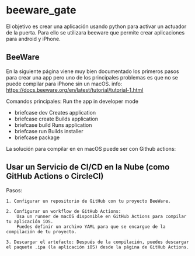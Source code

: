 # beeware_gate

El objetivo es crear una aplicación usando python para activar un actuador de la puerta.
Para ello se utilizara beeware que permite crear aplicaciones para android y iPhone.


## BeeWare 

En la siguiente página viene muy bien documentado los primeros pasos para crear una app pero
uno de los principales problemas es que no se puede compilar para iPhone sin un macOS.
info: https://docs.beeware.org/en/latest/tutorial/tutorial-1.html

Comandos principales:
Run the app in developer mode
- briefcase dev
Creates application
- briefcase create
Builds application
- briefcase build
Runs application
- briefcase run
Builds installer
- briefcase package

La solución para compilar en en macOS puede ser con Github actions:

## Usar un Servicio de CI/CD en la Nube (como GitHub Actions o CircleCI)

Pasos:

    1. Configurar un repositorio de GitHub con tu proyecto BeeWare.

    2. Configurar un workflow de GitHub Actions:
        Usa un runner de macOS disponible en GitHub Actions para compilar tu aplicación iOS.
        Puedes definir un archivo YAML para que se encargue de la compilación de tu proyecto.

    3. Descargar el artefacto: Después de la compilación, puedes descargar el paquete .ipa (la aplicación iOS) desde la página de GitHub Actions.
